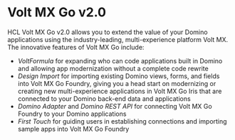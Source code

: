 # Volt MX Go v2.0

HCL Volt MX Go v2.0 allows you to extend the value of your Domino applications using the industry-leading, multi-experience platform Volt MX. The innovative features of Volt MX Go include:

- *VoltFormula* for expanding who can code applications built in Domino and allowing app modernization without a complete code rewrite 
- *Design Import* for importing existing Domino views, forms, and fields into Volt MX Go Foundry, giving you a head start on modernizing or creating new multi-experience applications in Volt MX Go Iris that are connected to your Domino back-end data and applications
- *Domino Adapter* and *Domino REST API* for connecting Volt MX Go Foundry to your Domino applications
- *First Touch* for guiding users in establishing connections and importing sample apps into Volt MX Go Foundry
